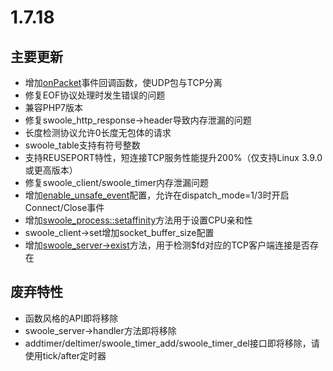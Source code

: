 # 1.7.18

主要更新
-----------

* 增加[onPacket](https://wiki.swoole.com/wiki/page/450.html)事件回调函数，使UDP包与TCP分离
* 修复EOF协议处理时发生错误的问题
* 兼容PHP7版本
* 修复swoole_http_response->header导致内存泄漏的问题
* 长度检测协议允许0长度无包体的请求
* swoole_table支持有符号整数
* 支持REUSEPORT特性，短连接TCP服务性能提升200%（仅支持Linux 3.9.0或更高版本）
* 修复swoole_client/swoole_timer内存泄漏问题
* 增加[enable_unsafe_event](https://wiki.swoole.com/wiki/page/448.html)配置，允许在dispatch_mode=1/3时开启Connect/Close事件
* 增加[swoole_process::setaffinity](https://wiki.swoole.com/wiki/page/451.html)方法用于设置CPU亲和性
* swoole_client->set增加socket_buffer_size配置
* 增加[swoole_server->exist](https://wiki.swoole.com/wiki/page/454.html)方法，用于检测$fd对应的TCP客户端连接是否存在

废弃特性
-----------
* 函数风格的API即将移除
* swoole_server->handler方法即将移除
* addtimer/deltimer/swoole_timer_add/swoole_timer_del接口即将移除，请使用tick/after定时器



